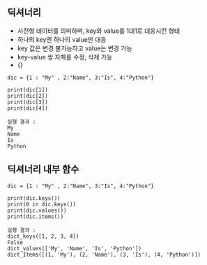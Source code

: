 ## 딕셔너리
* 사전형 데이터를 의미하며, key와 value를 1대1로 대응시킨 형태
* 하나의 key엔 하나의 value만 대응
* key 값은 변경 불가능하고 value는 변경 가능
* key-value 쌍 자체를 수정, 삭제 가능
* {}

~~~
dic = {1 : "My" , 2:"Name", 3:"Is", 4:"Python"}

print(dic[1])
print(dic[2])
print(dic[3])
print(dic[4])  
~~~
~~~
실행 결과 :
My
Name
Is
Python
~~~

## 딕셔너리 내부 함수
~~~
dic = {1 : "My" , 2:"Name", 3:"Is", 4:"Python"}
 
print(dic.keys())
print(0 in dic.keys())
print(dic.values())
print(dic.items())
~~~
~~~
실행 결과 :
dict_keys([1, 2, 3, 4])
False
dict_values(['My', 'Name', 'Is', 'Python'])
dict_Items([(1, 'My'), (2, 'Name'), (3, 'Is'), (4, 'Python')])
~~~
